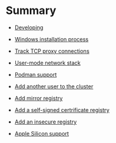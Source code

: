 Summary
=======

  - [Developing](Developing.md)
  - [Windows installation process](Windows-installation.md)
  - [Track TCP proxy connections](Using-tcpconnect-to-track-TCP-proxy-connections.md)
  - [User-mode network stack](usermode-network-stack.md)
  - [Podman support](Podman-support.md)


  - [Add another user to the cluster](./FAQ/Add-another-user-to-cluster.md)
  - [Add mirror registry](./FAQ/Add-mirror-registry.md)
  - [Add a self-signed certrificate registry](./FAQ/Adding-a-self-signed-certificate-registry.md)
  - [Add an insecure registry](./FAQ/Adding-an-insecure-registry.md)
  - [Apple Silicon support](./FAQ/Apple-Silicon-Support.md)
